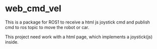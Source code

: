 # web_cmd_vel
This is a package for ROS1 to receive a html js joystick cmd and publish cmd to ros topic to move the robot or car.

This project need work with a html page, which implements a joystick(js) inside.
